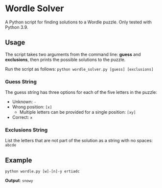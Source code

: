 # Wordle Solver

A Python script for finding solutions to a Wordle puzzle. Only tested with Python 3.9.

 ## Usage

The script takes two arguments from the command line: **guess** and **exclusions**, then prints the possible solutions to the puzzle.

Run the script as follows: `python wordle_solver.py [guess] [exclusions]`

### Guess String

The guess string has three options for each of the five letters in the puzzle:

* Unknown: `-`
* Wrong position: `[x]`
  * Multiple letters can be provided for a single position: `[xy]`
* Correct: `x`

### Exclusions String

List the letters that are not part of the solution as a string with no spaces: `abcde`

## Example

`python wordle.py [w]-[n]-y ertiadc`

**Output**: `snowy`

